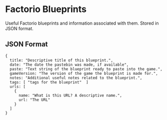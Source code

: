 # Factorio Blueprints

Useful Factorio blueprints and information associated with them. Stored in JSON format.

## JSON Format

```
{
  title: "Descriptive title of this blueprint.",
  date: "The date the pastebin was made, if available",
  paste: "Text string of the blueprint ready to paste into the game.",
  gameVersion: "The version of the game the blueprint is made for.",
  notes: "Additional useful notes related to the blueprint.",
  tags: [ "tags for the blueprint"  ]
  urls: [
    {
      name: "What is this URL? A descriptive name.",
      url: "The URL"
    }
  ]
}
```
